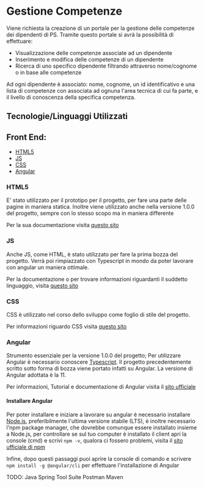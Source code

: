 # Gestione Competenze

Viene richiesta la creazione di un portale per la gestione delle competenze dei dipendenti di PS. Tramite questo portale si avrà la possibilità di effettuare:

  - Visualizzazione delle competenze associate ad un dipendente
  - Inserimento e modifica delle competenze di un dipendente
  - Ricerca di uno specifico dipendente filtrando attraverso nome/cognome o in base alle competenze

Ad ogni dipendente è associato: nome, cognome, un id identificativo e una lista di competenze con associata ad ognuna l'area tecnica di cui fa parte, e il livello di conoscenza della specifica competenza.

## Tecnologie/Linguaggi Utilizzati

## Front End:
- [HTML5](#html5)
- [JS](#js)
- [CSS](#css)
- [Angular](#angular)

### HTML5 

E' stato utilizzato per il prototipo per il progetto, per fare una parte delle pagine in maniera statica. Inoltre viene utilizzato anche nella versione 1.0.0 del progetto, sempre con lo stesso scopo ma in maniera differente

Per la sua documentazione visita [questo sito](https://developer.mozilla.org/en-US/docs/Web/HTML)

### JS

Anche JS, come HTML, è stato utilizzato per fare la prima bozza del progetto. Verrà poi rimpiazzato con Typescript in mondo da poter lavorare con angular un maniera ottimale. 

Per la documentazione o per trovare informazioni riguardanti il suddetto linguaggio, visita [questo sito](https://developer.mozilla.org/en-US/docs/Web/JavaScript)

### CSS

CSS è utilizzato nel corso dello sviluppo come foglio di stile del progetto.

Per informazioni riguardo CSS visita [questo sito](https://developer.mozilla.org/en-US/docs/Web/CSS)

### Angular

Strumento essenziale per la versione 1.0.0 del progetto; Per utilizzare Angular è necessario conoscere [Typescript](https://www.typescriptlang.org/). Il progetto precedentemente scritto sotto forma di bozza viene portato infatti su Angular.
La versione di Angular adottata è la 11.

Per informazioni, Tutorial e documentazione di Angular visita il [sito ufficiale](https://angular.io/docs)

#### Installare Angular 

Per poter installare e iniziare a lavorare su angular è necessario installare [Node.js](https://nodejs.org/en/), preferibilmente l'ultima versione stabile (LTS), è inoltre necessario l'npm package manager, che dovrebbe comunque essere installato insieme a Node.js, per controllare se sul tuo computer è installato il client apri la console (cmd) e scrivi `npm -v`, qualora ci fossero problemi, visita il [sito ufficiale di npm](https://docs.npmjs.com/about-npm)

Infine, dopo questi passaggi puoi aprire la console di comando e scrivere `npm install -g @angular/cli` per effettuare l'installazione di Angular


TODO:
Java 
Spring Tool Suite
Postman
Maven



